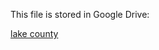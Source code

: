 This file is stored in Google Drive:

[lake county](https://drive.google.com/drive/folders/1D1DZiEHmw3atjj02A3CfLCf1wembIE7w?usp=drive_link)